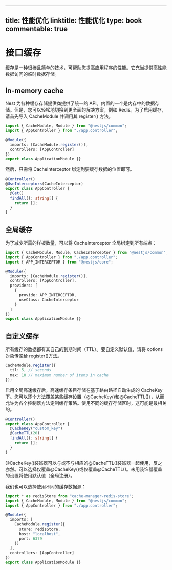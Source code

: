 
---
title: 性能优化
linktitle: 性能优化
type: book
commentable: true
---

# 接口缓存

缓存是一种很棒且简单的技术，可帮助您提高应用程序的性能。它充当提供高性能数据访问的临时数据存储。

## In-memory cache

Nest 为各种缓存存储提供商提供了统一的 API。内置的一个是内存中的数据存储。但是，您可以轻松地切换到更全面的解决方案，例如 Redis。为了启用缓存，请首先导入 CacheModule 并调用其 register() 方法。

```ts
import { CacheModule, Module } from "@nestjs/common";
import { AppController } from "./app.controller";

@Module({
  imports: [CacheModule.register()],
  controllers: [AppController]
})
export class ApplicationModule {}
```

然后，只需将 CacheInterceptor 绑定到要缓存数据的位置即可。

```ts
@Controller()
@UseInterceptors(CacheInterceptor)
export class AppController {
  @Get()
  findAll(): string[] {
    return [];
  }
}
```

## 全局缓存

为了减少所需的样板数量，可以将 CacheInterceptor 全局绑定到所有端点：

```ts
import { CacheModule, Module, CacheInterceptor } from "@nestjs/common";
import { AppController } from "./app.controller";
import { APP_INTERCEPTOR } from "@nestjs/core";

@Module({
  imports: [CacheModule.register()],
  controllers: [AppController],
  providers: [
    {
      provide: APP_INTERCEPTOR,
      useClass: CacheInterceptor
    }
  ]
})
export class ApplicationModule {}
```

## 自定义缓存

所有缓存的数据都有其自己的到期时间（TTL）。要自定义默认值，请将 options 对象传递给 register()方法。

```ts
CacheModule.register({
  ttl: 5, // seconds
  max: 10 // maximum number of items in cache
});
```

启用全局高速缓存后，高速缓存条目存储在基于路由路径自动生成的 CacheKey 下。您可以逐个方法覆盖某些缓存设置（@CacheKey()和@CacheTTL()），从而允许为各个控制器方法定制缓存策略。使用不同的缓存存储区时，这可能是最相关的。

```ts
@Controller()
export class AppController {
  @CacheKey("custom_key")
  @CacheTTL(20)
  findAll(): string[] {
    return [];
  }
}
```

@CacheKey()装饰器可以与或不与相应的@CacheTTL()装饰器一起使用，反之亦然。可以选择仅覆盖@CacheKey()或仅覆盖@CacheTTL()。未用装饰器覆盖的设置将使用默认值（全局注册）。

我们也可以选择使用不同的缓存数据源：

```ts
import * as redisStore from "cache-manager-redis-store";
import { CacheModule, Module } from "@nestjs/common";
import { AppController } from "./app.controller";

@Module({
  imports: [
    CacheModule.register({
      store: redisStore,
      host: "localhost",
      port: 6379
    })
  ],
  controllers: [AppController]
})
export class ApplicationModule {}
```

    